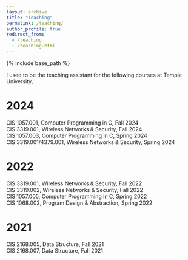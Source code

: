 ```yaml
---
layout: archive
title: "Teaching"
permalink: /teaching/
author_profile: true
redirect_from: 
  - /teaching
  - /teaching.html
---
```


{% include base_path %}

<!-- {% for post in site.teaching reversed %}
  {% include archive-single.html %}
{% endfor %} -->

I used to be the teaching assistant for the following courses at Temple University,

# 2024
CIS 1057.001, Computer Programming in C, Fall 2024  
CIS 3319.001, Wireless Networks & Security, Fall 2024  
CIS 1057.003, Computer Programming in C, Spring 2024  
CIS 3319.001/4379.001, Wireless Networks & Security, Spring 2024  

# 2022
CIS 3319.001, Wireless Networks & Security, Fall 2022  
CIS 3319.002, Wireless Networks & Security, Fall 2022  
CIS 1057.005, Computer Programming in C, Spring 2022  
CIS 1068.002, Program Design & Abstraction, Spring 2022  

# 2021
CIS 2168.005, Data Structure, Fall 2021  
CIS 2168.007, Data Structure, Fall 2021  
